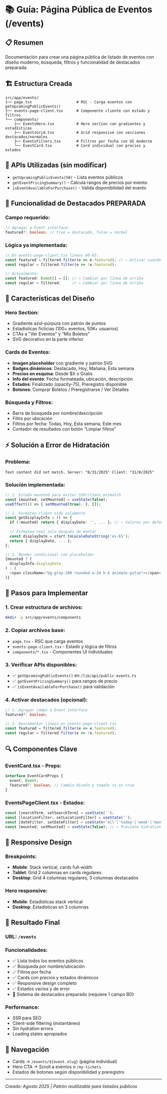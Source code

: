 # 📚 Guía: Página Pública de Eventos (/events)

## 📋 Resumen
Documentación para crear una página pública de listado de eventos con diseño moderno, búsqueda, filtros y funcionalidad de destacados preparada.

## 🏗️ Estructura Creada

```
src/app/events/
├── page.tsx                    # RSC - Carga eventos con getUpcomingPublicEvents()
├── events-page-client.tsx      # Componente cliente con estado y filtros
└── components/
    ├── EventsHero.tsx          # Hero section con gradientes y estadísticas
    ├── EventsGrid.tsx          # Grid responsive con secciones destacados/normales
    ├── EventsFilters.tsx       # Filtros por fecha con UI moderna
    └── EventCard.tsx           # Card individual con precios y estados
```

## 🔧 APIs Utilizadas (sin modificar)
- `getUpcomingPublicEvents(50)` - Lista eventos públicos
- `getEventPricingSummary()` - Calcula rangos de precios por evento
- `isEventAvailableForPurchase()` - Valida disponibilidad del evento

## 🌟 Funcionalidad de Destacados PREPARADA

### Campo requerido:
```typescript
// Agregar a Event interface:
featured?: boolean; // true = destacado, false = normal
```

### Lógica ya implementada:
```typescript
// En events-page-client.tsx líneas 60-65:
const featured = filtered.filter(e => e.featured); // ← Activar cuando agregues campo
const regular = filtered.filter(e => !e.featured);

// Actualmente:
const featured: Event[] = []; // ← Cambiar por línea de arriba
const regular = filtered;     // ← Cambiar por línea de arriba
```

## 🎨 Características del Diseño

### Hero Section:
- Gradiente azul-púrpura con patrón de puntos
- Estadísticas ficticias (100+ eventos, 50K+ usuarios)
- CTAs a "Ver Eventos" y "Mis Boletos"
- SVG decorativo en la parte inferior

### Cards de Eventos:
- **Imagen placeholder** con gradiente y patrón SVG
- **Badges dinámicos**: Destacado, Hoy, Mañana, Esta semana
- **Precios en esquina**: Desde $X o Gratis
- **Info del evento**: Fecha formateada, ubicación, descripción
- **Estados**: Finalizado (opacity-75), Preregistro disponible
- **Botones**: Comprar Boletos / Preregistrarse / Ver Detalles

### Búsqueda y Filtros:
- Barra de búsqueda por nombre/descripción
- Filtro por ubicación
- Filtros por fecha: Todas, Hoy, Esta semana, Este mes
- Contador de resultados con botón "Limpiar filtros"

## ⚡ Solución a Error de Hidratación

### Problema:
```
Text content did not match. Server: "8/31/2025" Client: "31/8/2025"
```

### Solución implementada:
```typescript
// 1. Estado mounted para evitar SSR/client mismatch
const [mounted, setMounted] = useState(false);
useEffect(() => { setMounted(true); }, []);

// 2. Formateo client-side solamente
const getDisplayInfo = () => {
  if (!mounted) return { displayDate: '', ... }; // ← Valores por defecto
  
  // Formateo real solo después de montar
  const displayDate = start.toLocaleDateString('es-ES');
  return { displayDate, ... };
};

// 3. Render condicional con placeholder
{mounted ? (
  displayInfo.displayDate
) : (
  <span className="bg-gray-200 rounded w-24 h-4 animate-pulse"></span>
)}
```

## 🎯 Pasos para Implementar

### 1. Crear estructura de archivos:
```bash
mkdir -p src/app/events/components
```

### 2. Copiar archivos base:
- `page.tsx` - RSC que carga eventos
- `events-page-client.tsx` - Estado y lógica de filtros
- `components/*.tsx` - Componentes UI individuales

### 3. Verificar APIs disponibles:
- ✅ `getUpcomingPublicEvents()` en `/lib/api/public-events.ts`
- ✅ `getEventPricingSummary()` para rangos de precio
- ✅ `isEventAvailableForPurchase()` para validación

### 4. Activar destacados (opcional):
```typescript
// 1. Agregar campo a Event interface
featured?: boolean;

// 2. Descomentar líneas en events-page-client.tsx
const featured = filtered.filter(e => e.featured);
const regular = filtered.filter(e => !e.featured);
```

## 🔍 Componentes Clave

### EventCard.tsx - Props:
```typescript
interface EventCardProps {
  event: Event;
  featured?: boolean; // Cambia diseño y tamaño si es true
}
```

### EventsPageClient.tsx - Estados:
```typescript
const [searchTerm, setSearchTerm] = useState('');
const [locationFilter, setLocationFilter] = useState('');
const [dateFilter, setDateFilter] = useState<'all'|'today'|'week'|'month'>('all');
const [mounted, setMounted] = useState(false); // ← Previene hidration error
```

## 📱 Responsive Design

### Breakpoints:
- **Mobile**: Stack vertical, cards full-width
- **Tablet**: Grid 2 columnas en cards regulares
- **Desktop**: Grid 4 columnas regulares, 3 columnas destacados

### Hero responsive:
- **Mobile**: Estadísticas stack vertical
- **Desktop**: Estadísticas en 3 columnas

## 🚀 Resultado Final

### URL: `/events`
### Funcionalidades:
- ✅ Lista todos los eventos públicos
- ✅ Búsqueda por nombre/ubicación
- ✅ Filtros por fecha
- ✅ Cards con precios y estados dinámicos
- ✅ Responsive design completo
- ✅ Estados vacíos y de error
- 🌟 Sistema de destacados preparado (requiere 1 campo BD)

### Performance:
- SSR para SEO
- Client-side filtering (instantáneo)
- Sin hydration errors
- Loading states apropiados

## 🔗 Navegación
- Cards → `/events/${event.slug}` (página individual)
- Hero CTA → Scroll a eventos o `/my-tickets`
- Estados de botones según disponibilidad y preregistro

---
*Creado: Agosto 2025 | Patrón reutilizable para listados públicos*